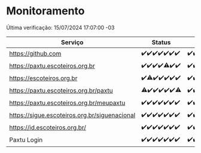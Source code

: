 # Monitoramento

Última verificação: 15/07/2024 17:07:00 -03

|Serviço|Status|Últimas 24h|
|---|---|---|
|https://github.com|<span title="2024-07-08: OK=24">✔️</span><span title="2024-07-09: OK=24">✔️</span><span title="2024-07-10: OK=24">✔️</span><span title="2024-07-11: OK=24">✔️</span><span title="2024-07-12: OK=24">✔️</span><span title="2024-07-13: OK=24">✔️</span><span title="2024-07-14: OK=19">✔️</span>|<span title="14/07/2024 17:07:00 -03 : 200">✔️</span><span title="14/07/2024 18:06:00 -03 : 200">✔️</span><span title="14/07/2024 19:06:00 -03 : 200">✔️</span><span title="14/07/2024 20:07:00 -03 : 200">✔️</span><span title="14/07/2024 21:35:00 -03 : 200">✔️</span><span title="14/07/2024 23:01:00 -03 : 200">✔️</span><span title="15/07/2024 00:09:00 -03 : 200">✔️</span><span title="15/07/2024 01:10:00 -03 : 200">✔️</span><span title="15/07/2024 02:07:00 -03 : 200">✔️</span><span title="15/07/2024 03:11:00 -03 : 200">✔️</span><span title="15/07/2024 04:07:00 -03 : 200">✔️</span><span title="15/07/2024 05:10:00 -03 : 200">✔️</span><span title="15/07/2024 06:08:00 -03 : 200">✔️</span><span title="15/07/2024 07:08:00 -03 : 200">✔️</span><span title="15/07/2024 08:05:00 -03 : 200">✔️</span><span title="15/07/2024 09:13:00 -03 : 200">✔️</span><span title="15/07/2024 10:12:00 -03 : 200">✔️</span><span title="15/07/2024 11:06:00 -03 : 200">✔️</span><span title="15/07/2024 12:09:00 -03 : 200">✔️</span><span title="15/07/2024 13:08:00 -03 : 200">✔️</span><span title="15/07/2024 14:06:00 -03 : 200">✔️</span><span title="15/07/2024 15:09:00 -03 : 200">✔️</span><span title="15/07/2024 16:04:00 -03 : 200">✔️</span><span title="15/07/2024 17:07:00 -03 : 200">✔️</span>|
|https://paxtu.escoteiros.org.br|<span title="2024-07-08: OK=24">✔️</span><span title="2024-07-09: OK=24">✔️</span><span title="2024-07-10: OK=24">✔️</span><span title="2024-07-11: OK=24">✔️</span><span title="2024-07-12: OK=23, Falhas=1">⚠️</span><span title="2024-07-13: OK=24">✔️</span><span title="2024-07-14: OK=19">✔️</span>|<span title="14/07/2024 17:07:00 -03 : 200">✔️</span><span title="14/07/2024 18:06:00 -03 : 200">✔️</span><span title="14/07/2024 19:06:00 -03 : 200">✔️</span><span title="14/07/2024 20:07:00 -03 : 200">✔️</span><span title="14/07/2024 21:35:00 -03 : 200">✔️</span><span title="14/07/2024 23:01:00 -03 : 200">✔️</span><span title="15/07/2024 00:09:00 -03 : 200">✔️</span><span title="15/07/2024 01:10:00 -03 : 200">✔️</span><span title="15/07/2024 02:07:00 -03 : 200">✔️</span><span title="15/07/2024 03:11:00 -03 : 200">✔️</span><span title="15/07/2024 04:07:00 -03 : 200">✔️</span><span title="15/07/2024 05:10:00 -03 : 200">✔️</span><span title="15/07/2024 06:08:00 -03 : 200">✔️</span><span title="15/07/2024 07:08:00 -03 : 200">✔️</span><span title="15/07/2024 08:05:00 -03 : 200">✔️</span><span title="15/07/2024 09:13:00 -03 : 200">✔️</span><span title="15/07/2024 10:12:00 -03 : 200">✔️</span><span title="15/07/2024 11:06:00 -03 : 200">✔️</span><span title="15/07/2024 12:09:00 -03 : 200">✔️</span><span title="15/07/2024 13:08:00 -03 : 200">✔️</span><span title="15/07/2024 14:06:00 -03 : 200">✔️</span><span title="15/07/2024 15:09:00 -03 : 200">✔️</span><span title="15/07/2024 16:04:00 -03 : 200">✔️</span><span title="15/07/2024 17:07:00 -03 : 200">✔️</span>|
|https://escoteiros.org.br|<span title="2024-07-08: OK=24">✔️</span><span title="2024-07-09: OK=22, Falhas=2">⚠️</span><span title="2024-07-10: OK=24">✔️</span><span title="2024-07-11: OK=24">✔️</span><span title="2024-07-12: OK=24">✔️</span><span title="2024-07-13: OK=24">✔️</span><span title="2024-07-14: OK=19">✔️</span>|<span title="14/07/2024 17:07:00 -03 : 200">✔️</span><span title="14/07/2024 18:06:00 -03 : 200">✔️</span><span title="14/07/2024 19:06:00 -03 : 200">✔️</span><span title="14/07/2024 20:07:00 -03 : 200">✔️</span><span title="14/07/2024 21:35:00 -03 : 200">✔️</span><span title="14/07/2024 23:01:00 -03 : 200">✔️</span><span title="15/07/2024 00:09:00 -03 : 200">✔️</span><span title="15/07/2024 01:10:00 -03 : 200">✔️</span><span title="15/07/2024 02:07:00 -03 : 200">✔️</span><span title="15/07/2024 03:11:00 -03 : 200">✔️</span><span title="15/07/2024 04:07:00 -03 : 200">✔️</span><span title="15/07/2024 05:10:00 -03 : 200">✔️</span><span title="15/07/2024 06:08:00 -03 : 200">✔️</span><span title="15/07/2024 07:08:00 -03 : 200">✔️</span><span title="15/07/2024 08:05:00 -03 : 200">✔️</span><span title="15/07/2024 09:13:00 -03 : 200">✔️</span><span title="15/07/2024 10:12:00 -03 : 200">✔️</span><span title="15/07/2024 11:06:00 -03 : 200">✔️</span><span title="15/07/2024 12:09:00 -03 : 200">✔️</span><span title="15/07/2024 13:08:00 -03 : 200">✔️</span><span title="15/07/2024 14:06:00 -03 : 200">✔️</span><span title="15/07/2024 15:09:00 -03 : 200">✔️</span><span title="15/07/2024 16:04:00 -03 : 200">✔️</span><span title="15/07/2024 17:07:00 -03 : 200">✔️</span>|
|https://paxtu.escoteiros.org.br/paxtu|<span title="2024-07-08: OK=23, Falhas=1">⚠️</span><span title="2024-07-09: OK=24">✔️</span><span title="2024-07-10: OK=24">✔️</span><span title="2024-07-11: OK=24">✔️</span><span title="2024-07-12: OK=24">✔️</span><span title="2024-07-13: OK=24">✔️</span><span title="2024-07-14: OK=18, Falhas=1">⚠️</span>|<span title="14/07/2024 17:07:00 -03 : 200">✔️</span><span title="14/07/2024 18:06:00 -03 : 200">✔️</span><span title="14/07/2024 19:06:00 -03 : 200">✔️</span><span title="14/07/2024 20:07:00 -03 : 200">✔️</span><span title="14/07/2024 21:36:00 -03 : 200">✔️</span><span title="14/07/2024 23:01:00 -03 : 200">✔️</span><span title="15/07/2024 00:09:00 -03 : 200">✔️</span><span title="15/07/2024 01:10:00 -03 : 200">✔️</span><span title="15/07/2024 02:07:00 -03 : 200">✔️</span><span title="15/07/2024 03:11:00 -03 : 200">✔️</span><span title="15/07/2024 04:07:00 -03 : 200">✔️</span><span title="15/07/2024 05:10:00 -03 : 200">✔️</span><span title="15/07/2024 06:08:00 -03 : 200">✔️</span><span title="15/07/2024 07:08:00 -03 : 200">✔️</span><span title="15/07/2024 08:05:00 -03 : 200">✔️</span><span title="15/07/2024 09:13:00 -03 : 200">✔️</span><span title="15/07/2024 10:12:00 -03 : 200">✔️</span><span title="15/07/2024 11:06:00 -03 : 200">✔️</span><span title="15/07/2024 12:09:00 -03 : 200">✔️</span><span title="15/07/2024 13:08:00 -03 : 200">✔️</span><span title="15/07/2024 14:06:00 -03 : 200">✔️</span><span title="15/07/2024 15:09:00 -03 : 200">✔️</span><span title="15/07/2024 16:04:00 -03 : 200">✔️</span><span title="15/07/2024 17:07:00 -03 : 200">✔️</span>|
|https://paxtu.escoteiros.org.br/meupaxtu|<span title="2024-07-08: OK=24">✔️</span><span title="2024-07-09: OK=24">✔️</span><span title="2024-07-10: OK=24">✔️</span><span title="2024-07-11: OK=24">✔️</span><span title="2024-07-12: OK=24">✔️</span><span title="2024-07-13: OK=24">✔️</span><span title="2024-07-14: OK=19">✔️</span>|<span title="14/07/2024 17:07:00 -03 : 200">✔️</span><span title="14/07/2024 18:06:00 -03 : 200">✔️</span><span title="14/07/2024 19:06:00 -03 : 200">✔️</span><span title="14/07/2024 20:07:00 -03 : 200">✔️</span><span title="14/07/2024 21:36:00 -03 : 200">✔️</span><span title="14/07/2024 23:01:00 -03 : 200">✔️</span><span title="15/07/2024 00:09:00 -03 : 200">✔️</span><span title="15/07/2024 01:10:00 -03 : 200">✔️</span><span title="15/07/2024 02:07:00 -03 : 200">✔️</span><span title="15/07/2024 03:11:00 -03 : 200">✔️</span><span title="15/07/2024 04:07:00 -03 : 200">✔️</span><span title="15/07/2024 05:10:00 -03 : 200">✔️</span><span title="15/07/2024 06:08:00 -03 : 200">✔️</span><span title="15/07/2024 07:08:00 -03 : 200">✔️</span><span title="15/07/2024 08:05:00 -03 : 200">✔️</span><span title="15/07/2024 09:13:00 -03 : 200">✔️</span><span title="15/07/2024 10:12:00 -03 : 200">✔️</span><span title="15/07/2024 11:06:00 -03 : 200">✔️</span><span title="15/07/2024 12:09:00 -03 : 200">✔️</span><span title="15/07/2024 13:08:00 -03 : 200">✔️</span><span title="15/07/2024 14:06:00 -03 : 200">✔️</span><span title="15/07/2024 15:09:00 -03 : 200">✔️</span><span title="15/07/2024 16:04:00 -03 : 200">✔️</span><span title="15/07/2024 17:07:00 -03 : 200">✔️</span>|
|https://sigue.escoteiros.org.br/siguenacional|<span title="2024-07-08: OK=24">✔️</span><span title="2024-07-09: OK=24">✔️</span><span title="2024-07-10: OK=24">✔️</span><span title="2024-07-11: OK=24">✔️</span><span title="2024-07-12: OK=24">✔️</span><span title="2024-07-13: OK=24">✔️</span><span title="2024-07-14: OK=19">✔️</span>|<span title="14/07/2024 17:07:00 -03 : 200">✔️</span><span title="14/07/2024 18:06:00 -03 : 200">✔️</span><span title="14/07/2024 19:06:00 -03 : 200">✔️</span><span title="14/07/2024 20:07:00 -03 : 200">✔️</span><span title="14/07/2024 21:36:00 -03 : 200">✔️</span><span title="14/07/2024 23:01:00 -03 : 200">✔️</span><span title="15/07/2024 00:09:00 -03 : 200">✔️</span><span title="15/07/2024 01:10:00 -03 : 200">✔️</span><span title="15/07/2024 02:07:00 -03 : 200">✔️</span><span title="15/07/2024 03:11:00 -03 : 200">✔️</span><span title="15/07/2024 04:07:00 -03 : 200">✔️</span><span title="15/07/2024 05:10:00 -03 : 200">✔️</span><span title="15/07/2024 06:08:00 -03 : 200">✔️</span><span title="15/07/2024 07:08:00 -03 : 200">✔️</span><span title="15/07/2024 08:05:00 -03 : 200">✔️</span><span title="15/07/2024 09:13:00 -03 : 200">✔️</span><span title="15/07/2024 10:12:00 -03 : 200">✔️</span><span title="15/07/2024 11:06:00 -03 : 200">✔️</span><span title="15/07/2024 12:09:00 -03 : 200">✔️</span><span title="15/07/2024 13:08:00 -03 : 200">✔️</span><span title="15/07/2024 14:06:00 -03 : 200">✔️</span><span title="15/07/2024 15:09:00 -03 : 200">✔️</span><span title="15/07/2024 16:04:00 -03 : 200">✔️</span><span title="15/07/2024 17:07:00 -03 : 200">✔️</span>|
|https://id.escoteiros.org.br/|<span title="2024-07-08: OK=24">✔️</span><span title="2024-07-09: OK=24">✔️</span><span title="2024-07-10: OK=24">✔️</span><span title="2024-07-11: OK=24">✔️</span><span title="2024-07-12: OK=24">✔️</span><span title="2024-07-13: OK=24">✔️</span><span title="2024-07-14: OK=19">✔️</span>|<span title="14/07/2024 17:07:00 -03 : 200">✔️</span><span title="14/07/2024 18:06:00 -03 : 200">✔️</span><span title="14/07/2024 19:06:00 -03 : 200">✔️</span><span title="14/07/2024 20:07:00 -03 : 200">✔️</span><span title="14/07/2024 21:36:00 -03 : 200">✔️</span><span title="14/07/2024 23:01:00 -03 : 200">✔️</span><span title="15/07/2024 00:09:00 -03 : 200">✔️</span><span title="15/07/2024 01:10:00 -03 : 200">✔️</span><span title="15/07/2024 02:07:00 -03 : 200">✔️</span><span title="15/07/2024 03:11:00 -03 : 200">✔️</span><span title="15/07/2024 04:07:00 -03 : 200">✔️</span><span title="15/07/2024 05:10:00 -03 : 200">✔️</span><span title="15/07/2024 06:08:00 -03 : 200">✔️</span><span title="15/07/2024 07:08:00 -03 : 200">✔️</span><span title="15/07/2024 08:05:00 -03 : 200">✔️</span><span title="15/07/2024 09:13:00 -03 : 200">✔️</span><span title="15/07/2024 10:12:00 -03 : 200">✔️</span><span title="15/07/2024 11:06:00 -03 : 200">✔️</span><span title="15/07/2024 12:09:00 -03 : 200">✔️</span><span title="15/07/2024 13:08:00 -03 : 200">✔️</span><span title="15/07/2024 14:06:00 -03 : 200">✔️</span><span title="15/07/2024 15:09:00 -03 : 200">✔️</span><span title="15/07/2024 16:04:00 -03 : 200">✔️</span><span title="15/07/2024 17:07:00 -03 : 200">✔️</span>|
|Paxtu Login|<span title="2024-07-08: OK=24">✔️</span><span title="2024-07-09: OK=24">✔️</span><span title="2024-07-10: OK=24">✔️</span><span title="2024-07-11: OK=24">✔️</span><span title="2024-07-12: OK=24">✔️</span><span title="2024-07-13: OK=24">✔️</span><span title="2024-07-14: OK=19">✔️</span>|<span title="14/07/2024 17:07:00 -03 : 200">✔️</span><span title="14/07/2024 18:06:00 -03 : 200">✔️</span><span title="14/07/2024 19:06:00 -03 : 200">✔️</span><span title="14/07/2024 20:07:00 -03 : 200">✔️</span><span title="14/07/2024 21:36:00 -03 : 200">✔️</span><span title="14/07/2024 23:01:00 -03 : 200">✔️</span><span title="15/07/2024 00:09:00 -03 : 200">✔️</span><span title="15/07/2024 01:10:00 -03 : 200">✔️</span><span title="15/07/2024 02:07:00 -03 : 200">✔️</span><span title="15/07/2024 03:11:00 -03 : 200">✔️</span><span title="15/07/2024 04:07:00 -03 : 200">✔️</span><span title="15/07/2024 05:10:00 -03 : 200">✔️</span><span title="15/07/2024 06:08:00 -03 : 200">✔️</span><span title="15/07/2024 07:08:00 -03 : 200">✔️</span><span title="15/07/2024 08:05:00 -03 : 200">✔️</span><span title="15/07/2024 09:13:00 -03 : 200">✔️</span><span title="15/07/2024 10:12:00 -03 : 200">✔️</span><span title="15/07/2024 11:06:00 -03 : 200">✔️</span><span title="15/07/2024 12:09:00 -03 : 200">✔️</span><span title="15/07/2024 13:08:00 -03 : 200">✔️</span><span title="15/07/2024 14:06:00 -03 : 200">✔️</span><span title="15/07/2024 15:09:00 -03 : 200">✔️</span><span title="15/07/2024 16:04:00 -03 : 200">✔️</span><span title="15/07/2024 17:07:00 -03 : 200">✔️</span>|
